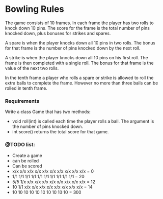 # Bowling Rules

The game consists of 10 frames. In each frame the player has two rolls to knock down 10 pins. The score for the frame is the total number of pins knocked down, plus bonuses for strikes and spares.

A spare is when the player knocks down all 10 pins in two rolls. The bonus for that frame is the number of pins knocked down by the next roll.

A strike is when the player knocks down all 10 pins on his first roll. The frame is then completed with a single roll. The bonus for that frame is the value of the next two rolls.

In the tenth frame a player who rolls a spare or strike is allowed to roll the extra balls to complete the frame. However no more than three balls can be rolled in tenth frame.

### Requirements

Write a class Game that has two methods:

- void roll(int) is called each time the player rolls a ball. The argument is the number of pins knocked down.
- int score() returns the total score for that game.


### @TODO list:

- Create a game
- can be rolled
- Can be scored
- x/x x/x x/x x/x x/x x/x x/x x/x x/x x/x = 0
- 1/1 1/1 1/1 1/1 1/1 1/1 1/1 1/1 1/1 1/1 = 20
- 5/5 1/x x/x x/x x/x x/x x/x x/x x/x x/x = 12
- 10 1/1 x/x x/x x/x x/x x/x x/x x/x x/x = 14
- 10 10 10 10 10 10 10 10 10 10 = 300

